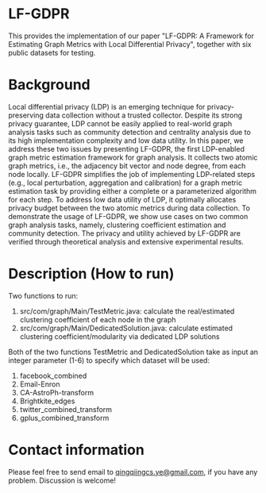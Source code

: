 # LF-GDPR
This provides the implementation of our paper "LF-GDPR: A Framework for Estimating Graph Metrics with Local Differential Privacy", together with six public datasets for testing.

# Background
Local differential privacy (LDP) is an emerging technique for privacy-preserving data collection without a trusted collector. Despite its strong privacy guarantee, LDP cannot be easily applied to real-world graph analysis tasks such as community detection and centrality analysis due to its high implementation complexity and low data utility. In this paper, we address these two issues by presenting LF-GDPR, the first LDP-enabled graph metric estimation framework for graph analysis. It collects two atomic graph metrics, i.e., the adjacency bit vector and node degree, from each node locally. LF-GDPR simplifies the job of implementing LDP-related steps (e.g., local perturbation, aggregation and calibration) for a graph metric estimation task by providing either a complete or a parameterized algorithm for each step. To address low data utility of LDP, it optimally allocates privacy budget between the two atomic metrics during data collection. To demonstrate the usage of LF-GDPR, we show use cases on two common graph analysis tasks, namely, clustering coefficient estimation and community detection. The privacy and utility achieved by LF-GDPR are verified through theoretical analysis and extensive experimental results.

# Description (How to run)
Two functions to run:
1. src/com/graph/Main/TestMetric.java: calculate the real/estimated clustering coefficient of each node in the graph
2. src/com/graph/Main/DedicatedSolution.java: calculate estimated clustering coefficient/modularity via dedicated LDP solutions
  
Both of the two functions TestMetric and DedicatedSolution take as input an integer parameter (1-6) to specify which dataset will be used:
1. facebook_combined   
2. Email-Enron
3. CA-AstroPh-transform
4. Brightkite_edges
5. twitter_combined_transform
6. gplus_combined_transform

# Contact information
Please feel free to send email to qingqiingcs.ye@gmail.com, if you have any problem. Discussion is welcome!
